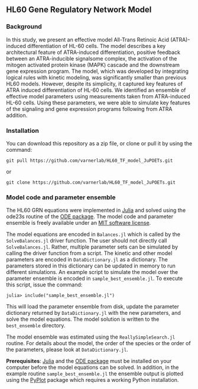 ## HL60 Gene Regulatory Network Model


### Background ###
In this study, we present an effective model All-Trans Retinoic Acid (ATRA)-induced differentiation of HL-60 cells.
The model describes a key architectural feature of ATRA-induced differentiation, positive feedback between an ATRA-inducible signalsome complex, the activation of the mitogen activated protein kinase (MAPK) cascade and the downstream gene expression program.
The model, which was developed by integrating logical rules with kinetic modeling, was significantly smaller than previous HL60 models.
However, despite its simplicity, it captured key features of ATRA induced differentiation of HL-60 cells.
We identified an ensemble of effective model parameters using measurements taken from ATRA-induced HL-60 cells.
Using these parameters, we were able to simulate key features of the signaling and gene expression programs following from ATRA addition.

### Installation

You can download this repository as a zip file, or clone or pull it by using the command:

	git pull https://github.com/varnerlab/HL60_TF_model_JuPOETs.git

or

	git clone https://github.com/varnerlab/HL60_TF_model_JuPOETs.git

### Model code and parameter ensemble
The HL60 GRN equations were implemented in [Julia](http://julialang.org) and solved using the ode23s routine of the [ODE package](https://github.com/JuliaDiffEq/ODE.jl). The model code and parameter ensemble is freely available under an [MIT software license](https://opensource.org/licenses/MIT).

The model equations are encoded in ``Balances.jl`` which is called by the ``SolveBalances.jl`` driver function. The user should not directly call ``SolveBalances.jl``. Rather, multiple parameter sets can be simulated by calling the driver function from a script. The kinetic and other model parameters are encoded in ``DataDictionary.jl`` as a dictionary. The parameters stored in this dictionary can be updated in memory to run different simulations. An example script to simulate the model over the parameter ensemble is encoded in ``sample_best_ensemble.jl``. To execute this script, issue the command:

``julia> include("sample_best_ensemble.jl")``

This will load the parameter ensemble from disk, update the parameter dictionary returned by ``DataDictionary.jl`` with the new parameters, and solve the model equations. The model solution is written to the ``best_ensemble`` directory.

The model ensemble was estimated using the ``ReallySimpleSearch.jl`` routine. For details about the model, the order of the species or the order of the parameters, please look at ``DataDictionary.jl``.

__Prerequisites__: [Julia](http://julialang.org) and the [ODE package](https://github.com/JuliaDiffEq/ODE.jl) must be installed on your computer before the model equations can be solved. In addition, in the example routine ``sample_best_ensemble.jl`` the ensemble output is plotted using the [PyPlot](https://github.com/stevengj/PyPlot.jl) package which requires a working Python installation.  
